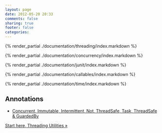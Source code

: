 ```yaml
---
layout: page
date: 2012-05-20 20:33
comments: false
sharing: true
footer: false
categories:
---
```


{% render_partial ./documentation/threading/index.markdown %}

{% render_partial ./documentation/concurrency/index.markdown %}

{% render_partial ./documentation/junit/index.markdown %}

{% render_partial ./documentation/callables/index.markdown %}

{% render_partial ./documentation/time/index.markdown %}

## Annotations

* [Concurrent, Immutable, Intermittent, Not, ThreadSafe, Task, ThreadSafe & GuardedBy](/documentation/annotations)

[Start here, Threading Utilities &raquo;](/documentation/threading/)
